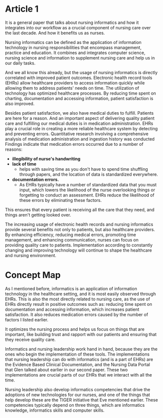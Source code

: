 # Article 1 
It is a general paper that talks about nursing informatics and how it integrates into our workflow as a crucial component of nursing care over the last decade. And how it benefits us as nurses. 

Nursing informatics can be defined as the application of information technology in nursing responsibilities that encompass management, practice and education. It combines and integrates computer science, nursing science and information to supplement nursing care and help us in our daily tasks. 

And we all know this already, but the usage of nursing informatics is directly correlated with improved patient outcomes. Electronic health record tools (EHRs) allow healthcare providers to access information quickly while allowing them to address patients' needs on time. The utilization of technology has optimized healthcare processes. By reducing time spent on charting, documentation and accessing information, patient satisfaction is also improved.

Besides patient satisfaction, we also have medical duties to fulfill. Patients are here for a reason. And an important aspect of delivering quality patient care and fulfilling our medical duties is in medication administration. 
EHRs play a crucial role in creating a more reliable healthcare system by detecting and preventing errors. 
Quantitative research involving a comprehensive analysis of medication administration and ingestion history was conducted
Findings indicate that medication errors occurred due to a number of reasons: 
- **illegibility of nurse's handwriting**
- **lack of time**
	- helps with saving time as you don't have to spend time shuffling through papers, and the location of data is standardized everywhere. 
- **documentation errors.** 
	- As EHRs typically have a number of standardized data that you must input, which lowers the likelihood of the nurse overlooking things or forgetting to conduct an assessment. 
EHRs reduce the likelihood of these errors by eliminating these factors.  

This ensures that every patient is receiving all the care that they need, and things aren't getting looked over. 

The increasing usage of electronic health records and nursing informatics provide several benefits not only to patients, but also healthcare providers. By enhancing efficiency, reducing medical errors, promoting time management, and enhancing communication, nurses can focus on providing quality care to patients. Implementation according to constantly changing and improving technology will continue to shape the healthcare and nursing environment.
# Concept Map
As I mentioned before, informatics is an application of information technology in the healthcare setting, and it is most easily observed through EHRs. This is also the most directly related to nursing care, as the use of EHRs directly result in positive outcomes such as: reducing time spent on documentation and accessing information, which increases patient satisfaction. It also reduces medication errors caused by the number of factors I listed earlier. 

It optimizes the nursing process and helps us focus on things that are important, like building trust and rapport with our patients and ensuring that they receive quality care. 

Informatics and nursing leadership work hand in hand, because they are the ones who begin the implementation of these tools. The implementations that nursing leadership can do with informatics (and is a part of EHRs) are the Evidence Based Clinical Documentation, and the Nursing Data Portal that Glen talked about earlier in our second paper. These two implementations are crucial parts of our EHRs that we interact with all the time. 

Nursing leadership also develop informatics competencies that drive the adoptions of new technologies for our nurses, and one of the things that help develop these are the TIGER initiative that Eve mentioned earlier. These competencies typically depend on three things, which are informatics knowledge, informatics skills and computer skills. 